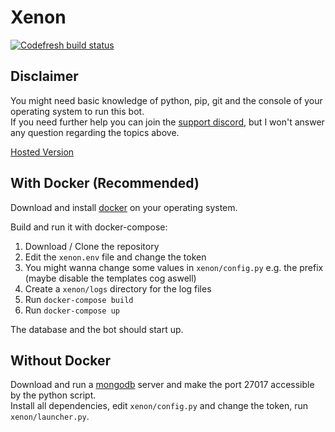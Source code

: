# Xenon

[![Codefresh build status]( https://g.codefresh.io/api/badges/pipeline/merlintor/Xenon%2Fdeploy?type=cf-1)]( https://g.codefresh.io/public/accounts/merlintor/pipelines/5d4d4cc311b8859327cf24e0)

## Disclaimer

You might need basic knowledge of python, pip, git and the console of your operating system to run this bot.  
If you need further help you can join the [support discord](https://discord.club/discord), but I won't answer any question regarding the topics above.

[Hosted Version](https://discordbots.org/bot/xenon)

## With Docker (Recommended)

Download and install [docker](https://www.docker.com/) on your operating system.

Build and run it with docker-compose:

1. Download / Clone the repository
2. Edit the `xenon.env` file and change the token
3. You might wanna change some values in `xenon/config.py` e.g. the prefix (maybe disable the templates cog aswell)
4. Create a `xenon/logs` directory for the log files
5. Run `docker-compose build`
6. Run `docker-compose up`

The database and the bot should start up.

## Without Docker

Download and run a [mongodb](https://www.mongodb.com/) server and make the port 27017 accessible by the python script.  
Install all dependencies, edit `xenon/config.py` and change the token, run `xenon/launcher.py`.
